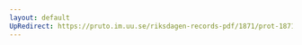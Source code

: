 ```yaml
---
layout: default
UpRedirect: https://pruto.im.uu.se/riksdagen-records-pdf/1871/prot-1871--ak--202/prot-1871--ak--202_003.pdf
---
```

